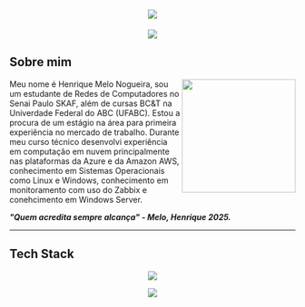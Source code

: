 <h1 align="center">
  <img src="https://capsule-render.vercel.app/api?type=cylinder&height=200&color=808080&text=Henrique%20Melo&textBg=false&fontSize=72&fontAlign=50&fontAlignY=50&animation=scaleIn&section=header&reversal=false&strokeWidth=0&stroke=909090">
</h1>

<p align="center">
  <img src="https://readme-typing-svg.herokuapp.com?font=Fira+Code&duration=3000&pause=2000&color=FEFCFF&center=true&vCenter=true&width=435&lines=Em+busca+da+felicidade">
</p>

## Sobre mim

<img align="right" height="200" src="https://cdns-images.dzcdn.net/images/cover/ec3c8ed67427064c70f67e5815b74cef/1900x1900-000000-80-0-0.jpg">

Meu nome é Henrique Melo Nogueira, sou um estudante de Redes de Computadores no Senai Paulo SKAF, além de cursas BC&T na Univerdade Federal do ABC (UFABC). Estou a procura de um estágio na área para primeira experiência no mercado de trabalho. Durante meu curso técnico desenvolvi experiência em computação em nuvem principalmente nas plataformas da Azure e da Amazon AWS, conhecimento em Sistemas Operacionais como Linux e Windows, conhecimento em monitoramento com uso do Zabbix e conehcimento em Windows Server.

_**"Quem acredita sempre alcança" - Melo, Henrique 2025.**_

---

## Tech Stack

<p align="center">
  <img src="https://skillicons.dev/icons?i=linux,aws,azure,mysql,grafana,windows,nginx,github,arduino">
</p>
<p align="center">
  <img src="https://img.shields.io/badge/AWS-000.svg?style=for-the-badge&logo=amazon-aws&logoColor=white">
</p>
